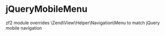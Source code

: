 jQueryMobileMenu
================

zf2 module overrides \Zend\View\Helper\Navigation\Menu to match jQuery mobile navigation
